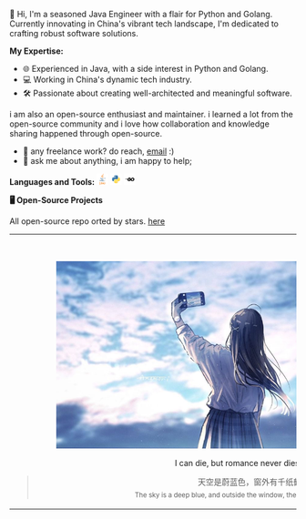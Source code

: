 👋 Hi, I'm a seasoned Java Engineer with a flair for Python and Golang. Currently innovating in China's vibrant tech landscape, I'm dedicated to crafting robust software solutions.

**My Expertise:**
- 🌐 Experienced in Java, with a side interest in Python and Golang.
- 💻 Working in China's dynamic tech industry.
- 🛠️ Passionate about creating well-architected and meaningful software.

i am also an open-source enthusiast and maintainer. i learned a lot from the open-source community and i love how collaboration and knowledge sharing happened through open-source.

- 💼 any freelance work? do reach, [email](mailto:dielectric.army@gmail.com) :)
- 💬 ask me about anything, i am happy to help;

**Languages and Tools:**
<code><img height="20" src="https://raw.githubusercontent.com/github/explore/main/topics/java/java.png"></code>
<code><img height="20" src="https://raw.githubusercontent.com/github/explore/main/topics/python/python.png"></code>
<code><img height="20" src="https://raw.githubusercontent.com/github/explore/main/topics/go/go.png"></code>

**🖥️ Open-Source Projects**

All open-source repo orted by stars. [here](https://github.com/dielect?tab=repositories&q=&type=source&language=&sort=stargazers)

<table align="center" style="table-layout: auto; width: 100%;">
    <tr>
        <td>
            <div align="center">
                <p align="center">
&nbsp;&nbsp;&nbsp;&nbsp;&nbsp;&nbsp;&nbsp;&nbsp;&nbsp;&nbsp;&nbsp;&nbsp;&nbsp;&nbsp;&nbsp;&nbsp;&nbsp;&nbsp;&nbsp;&nbsp;&nbsp;&nbsp;&nbsp;&nbsp;&nbsp;&nbsp;&nbsp;&nbsp;&nbsp;&nbsp;&nbsp;&nbsp;&nbsp;&nbsp;&nbsp;&nbsp;&nbsp;&nbsp;&nbsp;&nbsp;&nbsp;&nbsp;&nbsp;&nbsp;&nbsp;&nbsp;&nbsp;&nbsp;&nbsp;&nbsp;&nbsp;&nbsp;&nbsp;&nbsp;&nbsp;&nbsp;&nbsp;&nbsp;&nbsp;&nbsp;&nbsp;&nbsp;&nbsp;&nbsp;&nbsp;&nbsp;&nbsp;&nbsp;&nbsp;&nbsp;&nbsp;&nbsp;&nbsp;&nbsp;&nbsp;&nbsp;&nbsp;&nbsp;&nbsp;&nbsp;&nbsp;&nbsp;&nbsp;&nbsp;&nbsp;&nbsp;&nbsp;&nbsp;&nbsp;&nbsp;&nbsp;&nbsp;&nbsp;&nbsp;&nbsp;&nbsp;&nbsp;&nbsp;&nbsp;&nbsp;&nbsp;&nbsp;&nbsp;&nbsp;&nbsp;&nbsp;&nbsp;&nbsp;&nbsp;&nbsp;&nbsp;&nbsp;&nbsp;&nbsp;&nbsp;&nbsp;&nbsp;&nbsp;&nbsp;&nbsp;&nbsp;&nbsp;&nbsp;&nbsp;&nbsp;&nbsp;&nbsp;&nbsp;&nbsp;&nbsp;&nbsp;&nbsp;&nbsp;&nbsp;&nbsp;&nbsp;&nbsp;&nbsp;&nbsp;&nbsp;&nbsp;&nbsp;&nbsp;&nbsp;&nbsp;&nbsp;&nbsp;&nbsp;&nbsp;&nbsp;&nbsp;&nbsp;&nbsp;&nbsp;&nbsp;&nbsp;&nbsp;&nbsp;&nbsp;&nbsp;&nbsp;&nbsp;&nbsp;&nbsp;&nbsp;&nbsp;&nbsp;&nbsp;&nbsp;&nbsp;&nbsp;&nbsp;&nbsp;&nbsp;&nbsp;&nbsp;&nbsp;&nbsp;&nbsp;&nbsp;&nbsp;&nbsp;&nbsp;&nbsp;&nbsp;&nbsp;&nbsp;&nbsp;&nbsp;&nbsp;&nbsp;&nbsp;&nbsp;&nbsp;&nbsp;&nbsp;&nbsp;&nbsp;&nbsp;&nbsp;&nbsp;&nbsp;&nbsp;&nbsp;&nbsp;&nbsp;&nbsp;&nbsp;&nbsp;&nbsp;</p>
                <p align="center">
                    <a href="https://github.com/dielect"><img alt="dielect" src="img/IMG_2088.JPG" width="640" height="100%" title="dielect"></a>
                </p>
                <p>I can die, but romance never dies.</p>
                <blockquote>
                  <p>天空是蔚蓝色，窗外有千纸鹤 <br><sub>The sky is a deep blue, and outside the window, there are origami cranes. </sub></p>
                </blockquote>
                <p align="right"></p>
            </div>
        </td>
    </tr>
</table>
